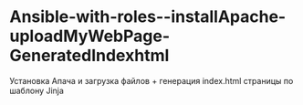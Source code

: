 # Ansible-with-roles--installApache-uploadMyWebPage-GeneratedIndexhtml
Установка Апача и загрузка файлов + генерация index.html страницы по шаблону Jinja
